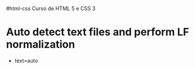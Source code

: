 #html-css
 Curso de HTML 5 e CSS 3

# Auto detect text files and perform LF normalization
* text=auto
